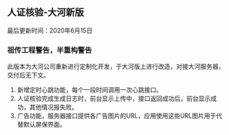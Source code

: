 ## 人证核验-大河新版

最后更新时间：2020年6月15日

### 祖传工程警告，半重构警告

此版本为大河公司重新进行定制化开发，于大河版上进行改造，对接大河服务器，交付后无下文。

1. 新增定时心跳功能，每个一段时间调用一次心跳接口。
2. 人证核验完成生成日志时，前台显示上传中，接口返回成功后，前台显示成功，其他情况报失败。
3. 广告功能，服务器接口提供各广告图片的URL，应用使用这些URL图片用于代替默认屏保界面。
